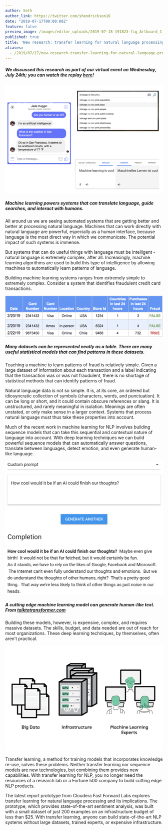 ```yaml
---
author: Seth
author_link: https://twitter.com/shendrickson16
date: "2019-07-17T00:00:00Z"
feature: false
preview_image: /images/editor_uploads/2019-07-18-191823-fig_Artboard_1_copy_64@4x.png
published: true
title: 'New research: transfer learning for natural language processing'
aliases:
  - /2019/07/17/new-research-transfer-learning-for-natural-language-processing.html
---
```


##### We discussed this research as part of our virtual event on Wednesday, July 24th; you can watch the replay [here](https://www.cloudera.com/content/dam/www/marketing/resources/webinars/advancing-ml-with-deep-learning-and-transfer-learning.landing.html?utm_source=blog&utm_medium=organic&utm_term=ml&utm_campaign=FFL_Showcase_Recording_AMER_Webinar_2019&cid=7012H000001l3cz)!

![](/images/editor_uploads/2019-07-18-191317-image1.png)

##### Machine learning powers systems that can translate language, guide searches, and interact with humans.

All around us we are seeing automated systems that are getting better and better at processing natural language. Machines that can work directly with natural language are powerful, especially as a human interface, because language is the most direct way in which we communicate. The potential impact of such systems is immense.

But systems that can do useful things with language must be intelligent - natural language is extremely complex, after all. Increasingly, machine learning algorithms are used to build this type of intelligence by allowing machines to automatically learn patterns of language.

Building machine learning systems ranges from extremely simple to extremely complex. Consider a system that identifies fraudulent credit card transactions.

![](/images/editor_uploads/2019-07-18-191411-image3.png)

##### Many datasets can be represented neatly as a table. There are many useful statistical models that can find patterns in these datasets.

Teaching a machine to learn patterns of fraud is relatively simple. Given a large dataset of information about each transaction and a label indicating that the transaction was or was not fraudulent, there is no shortage of statistical methods that can identify patterns of fraud.

Natural language data is not so simple. It is, at its core, an ordered but idiosyncratic collection of symbols (characters, words, and punctuation). It can be long or short, and it could contain obscure references or slang. It is unstructured, and rarely meaningful in isolation. Meanings are often unstated, or only make sense in a larger context. Systems that process natural language must thus take these properties into account.

Much of the recent work in machine learning for NLP involves building sequence models that can take this sequential and contextual nature of language into account. With deep learning techniques we can build powerful sequence models that can automatically answer questions, translate between languages, detect emotion, and even generate human-like language.

![](/images/editor_uploads/2019-07-18-191519-image2.png)

##### A cutting edge machine learning model can generate human-like text. From [talktotransformer.com](https://talktotransformer.com/)

Building these models, however, is expensive, complex, and requires massive datasets. The skills, budget, and data needed are out of reach for most organizations. These deep learning techniques, by themselves, often aren’t practical.

![](/images/editor_uploads/2019-07-18-191823-fig_Artboard_1_copy_64@4x.png)

Transfer learning, a method for training models that incorporates knowledge re-use, solves these problems. Neither transfer learning nor sequence models are new technologies, but combining them provides new capabilities. With transfer learning for NLP, you no longer need the resources of a research lab or a Fortune 500 company to build cutting edge NLP products. 

The latest report prototype from Cloudera Fast Forward Labs explores transfer learning for natural language processing and its implications. The prototype, which provides state-of-the-art sentiment analysis, was built with a small dataset of just 200 examples on an infrastructure budget of less than $25. With transfer learning, anyone can build state-of-the-art NLP systems without large datasets, trained experts, or expensive infrastructure.